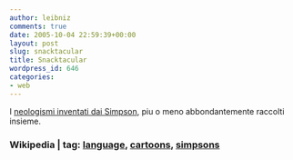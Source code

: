 ```yaml
---
author: leibniz
comments: true
date: 2005-10-04 22:59:39+00:00
layout: post
slug: snacktacular
title: Snacktacular
wordpress_id: 646
categories:
- web
---
```


I [neologismi inventati dai Simpson](http://en.wikipedia.org/wiki/Made-up_words_in_The_Simpsons), piu o meno abbondantemente raccolti insieme. 

### Wikipedia | tag: [language](http://www.technorati.com/tags/language), [cartoons](http://www.technorati.com/tags/cartoons), [simpsons](http://www.technorati.com/tags/simpsons)
